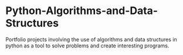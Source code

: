# Python-Algorithms-and-Data-Structures
Portfolio projects involving the use of algorithms and data structures in python as a tool to solve problems and create interesting programs. 
